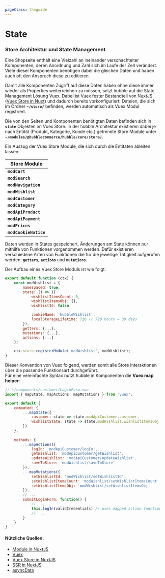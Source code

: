 ```yaml
---
pageClass: theguide
---
```


# State

### Store Architektur und State Management 

<ImageComponent 
    :src="$withBase('/statemanagement.svg')"
    alt="State Management"
    backgroundColor="white">
</ImageComponent>

Eine Shopseite enthält eine Vielzahl an ineinander verschachtelter Komponenten, deren Anordnung und Zahl sich im Laufe der 
Zeit verändert. Viele dieser Komponenten benötigen dabei die gleichen Daten und haben auch oft den Anspruch diese zu editieren.

Damit alle Komponenten Zugriff auf diese Daten haben ohne diese immer wieder als Properties weiterreichen zu müssen, 
setzt hubble auf die State Management Lösung Vuex. 
Dabei ist Vuex fester Bestandteil von NuxtJS ([Vuex Store in Nuxt](https://nuxtjs.org/guide/vuex-store)) und dadurch bereits vorkonfiguriert:
Dateien, die sich im Ordner __`~/store/`__ befinden, werden automatisch als Vuex Modul registriert.

Die von den Seiten und Komponenten benötigten Daten befinden sich in __`state`__ Objekten im Vuex Store. 
In der hubble Architektur existieren dabei je nach Entität (Produkt, Kategorie, Kunde etc.) getrennte
Store Module unter __`~/modules/@hubblecommerce/hubble/core/store/`__.

Ein Auszug der Vuex Store Module, die sich durch die Entitäten ableiten lassen:

| Store Module | 
| --- | 
| __`modCart`__ | 
| __`modSearch`__ |  
| __`modNavigation`__ |  
| __`modWishlist`__ | 
| __`modCustomer`__ |  
| __`modCategory`__ |  
| __`modApiProduct`__ |  
| __`modApiPayment`__ | 
| __`modPrices`__ | 
| __`modCookieNotice`__ | 


Daten werden in States gespeichert. Änderungen am State können nur mithilfe von Funktionen vorgenommen werden. 
Dafür existieren verschiedene Arten von Funktionen die für die jeweilige Tätigkeit aufgerufen werden: __`getters`__, __`actions`__ und __`mutations`__.

Der Aufbau eines Vuex Store Moduls ist wie folgt: 
``` js
export default function (ctx) {
    const modWishlist = {
        namespaced: true,
        state: () => ({
            wishlistItemsCount: 0,
            wishlistItemsObj: {},
            wishlistId: false,

            cookieName: 'hubbleWishlist',
            localStorageLifetime: 720 // 720 hours = 30 days
        }),
        getters: {...},
        mutations: {...},
        actions: {...}
    };

    ctx.store.registerModule('modWishlist', modWishlist);
}
```


Dieser Konvention von Vuex folgend, werden somit alle Store Interaktionen über die passende Funktionsart durchgeführt.  
Für eine vereinfachte Syntax nutzt hubble in Komponenten die __Vuex map helper__:
``` js
// ~/components/customer/LoginForm.vue
import { mapState, mapActions, mapMutations } from 'vuex';

export default {
    computed: {
        ...mapState({
            customer: state => state.modApiCustomer.customer,
            wishlistState: state => state.modWishlist.wishlistItemsObj
        })
    },
    
    methods: {
        ...mapActions({
            logIn: 'modApiCustomer/logIn',
            getWishlist: 'modApiCustomer/getWishlist',
            updateWishlist: 'modApiCustomer/updateWishlist',
            saveToStore: 'modWishlist/saveToStore'
        }),
        ...mapMutations({
            setWishlistId: 'modWishlist/setWishlistId',
            setWishlistItemsCount: 'modWishlist/setWishlistItemsCount',
            setWishlistItemsObj: 'modWishlist/setWishlistItemsObj'
        }),
        // ...
        submitLoginForm: function() {
            // ...
            this.logIn(validCredentials) // uses mapped action function
            // ...
        }
    }
} 
```



#### Nützliche Quellen:
* [Module in NuxtJS](https://nuxtjs.org/guide/modules)
* [Vuex](https://vuex.vuejs.org/) 
* [Vuex Store in NuxtJS](https://nuxtjs.org/guide/vuex-store)
* [SSR in NuxtJS](https://nuxtjs.org/guides/concepts/server-side-rendering#server-side-rendering-steps-with-nuxtjs)
* [asyncData](https://nuxtjs.org/guide/async-data#the-asyncdata-method)







